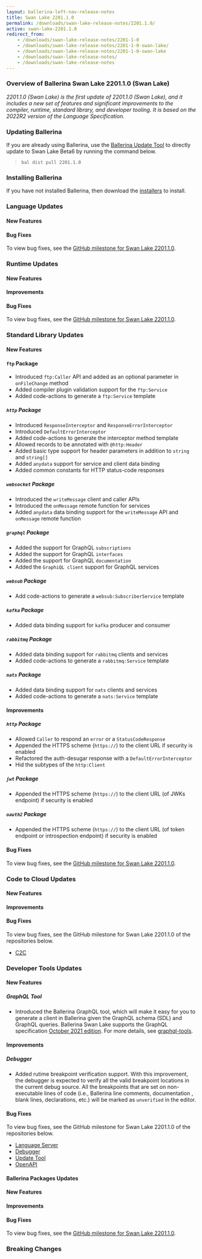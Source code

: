 ```yaml
---
layout: ballerina-left-nav-release-notes
title: Swan Lake 2201.1.0
permalink: /downloads/swan-lake-release-notes/2201.1.0/
active: swan-lake-2201.1.0
redirect_from: 
    - /downloads/swan-lake-release-notes/2201-1-0
    - /downloads/swan-lake-release-notes/2201-1-0-swan-lake/
    - /downloads/swan-lake-release-notes/2201-1-0-swan-lake
    - /downloads/swan-lake-release-notes/
    - /downloads/swan-lake-release-notes
---
```


### Overview of Ballerina Swan Lake 2201.1.0 (Swan Lake)

<em>2201.1.0 (Swan Lake) is the first update of 2201.1.0 (Swan Lake), and it includes a new set of features and significant improvements to the compiler, runtime, standard library, and developer tooling. It is based on the 2022R2 version of the Language Specification.</em> 


### Updating Ballerina

If you are already using Ballerina, use the [Ballerina Update Tool](/learn/tooling-guide/cli-tools/update-tool/) to directly update to Swan Lake Beta6 by running the command below.

> `bal dist pull 2201.1.0`

### Installing Ballerina

If you have not installed Ballerina, then download the [installers](/downloads/#swanlake) to install.

### Language Updates

#### New Features

#### Bug Fixes

To view bug fixes, see the [GitHub milestone for Swan Lake 2201.1.0](https://github.com/ballerina-platform/ballerina-lang/issues?q=is%3Aissue+is%3Aclosed+milestone%3A%22Ballerina+Swan+Lake+-+2201.0.0%22+label%3AType%2FBug+label%3ATeam%2FCompilerFE).

### Runtime Updates

#### New Features

#### Improvements

#### Bug Fixes

To view bug fixes, see the [GitHub milestone for Swan Lake 2201.1.0](https://github.com/ballerina-platform/ballerina-lang/issues?q=is%3Aissue+is%3Aclosed+milestone%3A%22Ballerina+Swan+Lake+-+2201.1.0%22+label%3AType%2FBug+label%3ATeam%2FjBallerina).

### Standard Library Updates

#### New Features

#### `ftp` Package

- Introduced `ftp:Caller` API and added as an optional parameter in `onFileChange` method
- Added compiler plugin validation support for the `ftp:Service`
- Added code-actions to generate a `ftp:Service` template

##### `http` Package

- Introduced `ResponseInterceptor` and `ResponseErrorInterceptor`
- Introduced `DefaultErrorInterceptor`
- Added code-actions to generate the interceptor method template
- Allowed records to be annotated with `@http:Header`
- Added basic type support for header parameters in addition to `string` and `string[]`
- Added `anydata` support for service and client data binding
- Added common constants for HTTP status-code responses

##### `websocket` Package

- Introduced the `writeMessage` client and caller APIs
- Introduced the `onMessage` remote function for services
- Added `anydata` data binding support for the `writeMessage` API and `onMessage` remote function

##### `graphql` Package

- Added the support for GraphQL `subscriptions`
- Added the support for GraphQL `interfaces`
- Added the support for GraphQL `documentation`
- Added the `GraphiQL client` support for GraphQL services

##### `websub` Package

- Add code-actions to generate a `websub:SubscriberService` template

##### `kafka` Package

- Added data binding support for `kafka` producer and consumer

##### `rabbitmq` Package

- Added data binding support for `rabbitmq` clients and services
- Added code-actions to generate a `rabbitmq:Service` template

##### `nats` Package

- Added data binding support for `nats` clients and services
- Added code-actions to generate a `nats:Service` template

#### Improvements

##### `http` Package

- Allowed `Caller` to respond an `error` or a `StatusCodeResponse`
- Appended the HTTPS scheme (`https://`) to the client URL if security is enabled
- Refactored the auth-desugar response with a `DefaultErrorInterceptor`
- Hid the subtypes of the `http:Client`

##### `jwt` Package

- Appended the HTTPS scheme (`https://`) to the client URL (of JWKs endpoint) if security is enabled

##### `oauth2` Package

- Appended the HTTPS scheme (`https://`) to the client URL (of token endpoint or introspection endpoint) if security is enabled

#### Bug Fixes

To view bug fixes, see the [GitHub milestone for Swan Lake 2201.1.0](https://github.com/ballerina-platform/ballerina-standard-library/issues?q=is%3Aclosed+is%3Aissue+milestone%3A%222201.1.0%22+label%3AType%2FBug).

### Code to Cloud Updates

#### New Features

#### Improvements

#### Bug Fixes

To view bug fixes, see the GitHub milestone for Swan Lake 2201.1.0 of the repositories below.

- [C2C](https://github.com/ballerina-platform/module-ballerina-c2c/issues?q=is%3Aissue+is%3Aclosed+label%3AType%2FBug+milestone%3A%22Ballerina+Swan+Lake+-+2201.1.0%22)

### Developer Tools Updates

#### New Features

##### GraphQL Tool

- Introduced the Ballerina GraphQL tool, which will make it easy for you to generate a client in Ballerina given the GraphQL schema (SDL) and GraphQL queries. Ballerina Swan Lake supports the GraphQL specification [October 2021 edition](https://spec.graphql.org/October2021/). For more details, see [graphql-tools](https://github.com/ballerina-platform/graphql-tools/blob/main/README.md).

#### Improvements

##### Debugger
- Added rutime breakpoint verification support. With this improvement, the debugger is expected to verify all the valid breakpoint locations in the current debug source. All the breakpoints that are set on non-executable lines of code (i.e., Ballerina line comments, documentation , blank lines, declarations, etc.) will be marked as `unverified` in the editor.

#### Bug Fixes

To view bug fixes, see the GitHub milestone for Swan Lake 2201.1.0 of the repositories below.

- [Language Server](https://github.com/ballerina-platform/ballerina-lang/issues?q=is%3Aissue+is%3Aclosed+label%3AType%2FBug+label%3ATeam%2FLanguageServer+milestone%3A%22Ballerina+Swan+Lake+2201.1.0%22)
- [Debugger](https://github.com/ballerina-platform/ballerina-lang/issues?q=is%3Aissue+is%3Aclosed+label%3AArea%2FDebugger+milestone%3A%22Ballerina+2201.1.0%22)
- [Update Tool](https://github.com/ballerina-platform/ballerina-update-tool/issues?q=is%3Aissue+is%3Aclosed+label%3AType%2FBug+project%3Aballerina-platform%2F32)
- [OpenAPI](https://github.com/ballerina-platform/ballerina-openapi/issues?q=is%3Aissue+is%3Aclosed+label%3AType%2FBug+milestone%3A%22Ballerina+Swan+Lake+-+2201.1.0%22)

#### Ballerina Packages Updates

#### New Features

#### Improvements

#### Bug Fixes

To view bug fixes, see the [GitHub milestone for Swan Lake 2201.1.0](https://github.com/ballerina-platform/ballerina-standard-library/issues?q=is%3Aclosed+is%3Aissue+milestone%3A%22Swan+Lake+2201.1.0%22+label%3AType%2FBug).

### Breaking Changes

<style>.cGitButtonContainer, .cBallerinaTocContainer {display:none;}</style>
